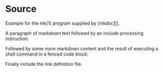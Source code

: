 # Source

Example for the mk(1) program supplied by [mkdoc][].

A paragraph of markdown text followed by an include processing instruction.

<? @include include.md ?>

Followed by some more markdown content and the result of executing a shell command 
in a fenced code block:

<? @exec {shell} whoami ?>

Finally include the link definition file.

<? @include links.md ?>
